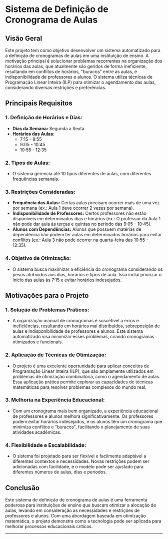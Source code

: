 # Sistema de Definição de Cronograma de Aulas

## Visão Geral

Este projeto tem como objetivo desenvolver um sistema automatizado para a definição de cronogramas de aulas em uma instituição de ensino. A motivação principal é solucionar problemas recorrentes na organização dos horários das aulas, que atualmente são geridos de forma ineficiente, resultando em conflitos de horários, "buracos" entre as aulas, e indisponibilidade de professores e alunos. O sistema utiliza técnicas de Programação Linear Inteira (ILP) para otimizar o agendamento das aulas, considerando diversas restrições e preferências.

## Principais Requisitos

### 1. **Definição de Horários e Dias:**
   - **Dias da Semana:** Segunda a Sexta.
   - **Horários das Aulas:**
     - 7:15 - 8:55
     - 9:05 - 10:45
     - 10:55 - 12:35

### 2. **Tipos de Aulas:**
   - O sistema gerencia até 10 tipos diferentes de aulas, com diferentes frequências semanais.

### 3. **Restrições Consideradas:**
   - **Frequência das Aulas:** Certas aulas precisam ocorrer mais de uma vez por semana (ex.: Aula 1 deve ocorrer 2 vezes por semana).
   - **Indisponibilidade de Professores:** Certos professores não estão disponíveis em determinados dias e horários (ex.: O professor da Aula 1 não pode dar aula às terças e quintas no período das 9:05 - 10:45).
   - **Alunos com Dependências:** Alunos que possuem matérias de dependência não podem ter aulas em determinados horários para evitar conflitos (ex.: Aula 3 não pode ocorrer na quarta-feira das 10:55 - 12:35).

### 4. **Objetivo de Otimização:**
   - O sistema busca maximizar a eficiência do cronograma considerando os pesos atribuídos aos dias, horários e tipos de aula. Isso inclui priorizar o início das aulas às 7:15 e evitar horários indesejados.

## Motivações para o Projeto

### 1. **Solução de Problemas Práticos:**
   - A organização manual de cronogramas é suscetível a erros e ineficiências, resultando em horários mal distribuídos, sobreposição de aulas e indisponibilidade de professores e alunos. Este sistema automatizado visa minimizar esses problemas, criando cronogramas otimizados e funcionais.

### 2. **Aplicação de Técnicas de Otimização:**
   - O projeto é uma excelente oportunidade para aplicar conceitos de Programação Linear Inteira (ILP), que são amplamente utilizados em problemas de otimização combinatória, como o agendamento de aulas. Essa aplicação prática permite explorar as capacidades de técnicas matemáticas para resolver problemas complexos do mundo real.

### 3. **Melhoria na Experiência Educacional:**
   - Com um cronograma mais bem organizado, a experiência educacional de professores e alunos melhora significativamente. Os professores podem evitar horários indesejados, e os alunos têm um cronograma que minimiza conflitos e "buracos", facilitando o planejamento de suas atividades acadêmicas.

### 4. **Flexibilidade e Escalabilidade:**
   - O sistema foi projetado para ser flexível e facilmente adaptável a diferentes contextos e necessidades. Novas restrições podem ser adicionadas com facilidade, e o modelo pode ser ajustado para diferentes números de aulas, dias e períodos.

## Conclusão

Este sistema de definição de cronograma de aulas é uma ferramenta poderosa para instituições de ensino que buscam otimizar a alocação de aulas, levando em consideração as necessidades e restrições de professores e alunos. Com uma abordagem baseada em otimização matemática, o projeto demonstra como a tecnologia pode ser aplicada para melhorar processos educacionais críticos.

---

